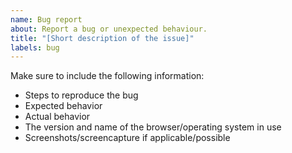```yaml
---
name: Bug report
about: Report a bug or unexpected behaviour.
title: "[Short description of the issue]"
labels: bug
---
```


Make sure to include the following information:

* Steps to reproduce the bug
* Expected behavior
* Actual behavior
* The version and name of the browser/operating system in use
* Screenshots/screencapture if applicable/possible
